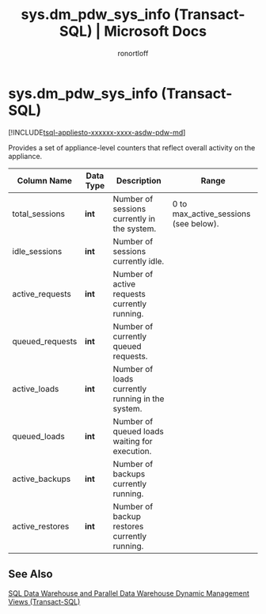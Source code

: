 ﻿---
title: "sys.dm_pdw_sys_info (Transact-SQL) | Microsoft Docs"
ms.custom: ""
ms.date: "03/07/2017"
ms.prod: ""
ms.prod_service: "sql-data-warehouse, pdw"
ms.service: sql-data-warehouse
ms.reviewer: ""
ms.suite: "sql"
ms.component: system-objects
ms.tgt_pltfrm: ""
ms.topic: "language-reference"
dev_langs: 
  - "TSQL"
ms.assetid: 686976b4-2d5d-4d64-bf12-56eba1dc59b1
author: ronortloff
ms.author: rortloff
manager: craigg
monikerRange: ">= aps-pdw-2016 || = azure-sqldw-latest || = sqlallproducts-allversions"
---
# sys.dm_pdw_sys_info (Transact-SQL)
[!INCLUDE[tsql-appliesto-xxxxxx-xxxx-asdw-pdw-md](../../includes/tsql-appliesto-xxxxxx-xxxx-asdw-pdw-md.md)]

  Provides a set of appliance-level counters that reflect overall activity on the appliance.  
  
|Column Name|Data Type|Description|Range|  
|-----------------|---------------|-----------------|-----------|  
|total_sessions|**int**|Number of sessions currently in the system.|0 to max_active_sessions (see below).|  
|idle_sessions|**int**|Number of sessions currently idle.||  
|active_requests|**int**|Number of active requests currently running.||  
|queued_requests|**int**|Number of currently queued requests.||  
|active_loads|**int**|Number of loads currently running in the system.||  
|queued_loads|**int**|Number of queued loads waiting for execution.||  
|active_backups|**int**|Number of backups currently running.||  
|active_restores|**int**|Number of backup restores currently running.||  
  
## See Also  
 [SQL Data Warehouse and Parallel Data Warehouse Dynamic Management Views &#40;Transact-SQL&#41;](../../relational-databases/system-dynamic-management-views/sql-and-parallel-data-warehouse-dynamic-management-views.md)  
  
  
